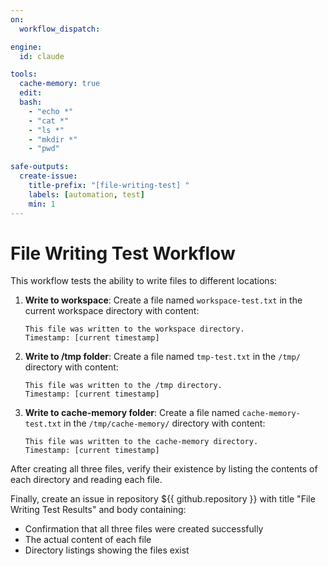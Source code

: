 ```yaml
---
on:
  workflow_dispatch:

engine: 
  id: claude

tools:
  cache-memory: true
  edit:
  bash:
    - "echo *"
    - "cat *"
    - "ls *"
    - "mkdir *"
    - "pwd"

safe-outputs:
  create-issue:
    title-prefix: "[file-writing-test] "
    labels: [automation, test]
    min: 1
---
```


# File Writing Test Workflow

This workflow tests the ability to write files to different locations:

1. **Write to workspace**: Create a file named `workspace-test.txt` in the current workspace directory with content:
   ```
   This file was written to the workspace directory.
   Timestamp: [current timestamp]
   ```

2. **Write to /tmp folder**: Create a file named `tmp-test.txt` in the `/tmp/` directory with content:
   ```
   This file was written to the /tmp directory.
   Timestamp: [current timestamp]
   ```

3. **Write to cache-memory folder**: Create a file named `cache-memory-test.txt` in the `/tmp/cache-memory/` directory with content:
   ```
   This file was written to the cache-memory directory.
   Timestamp: [current timestamp]
   ```

After creating all three files, verify their existence by listing the contents of each directory and reading each file.

Finally, create an issue in repository ${{ github.repository }} with title "File Writing Test Results" and body containing:
- Confirmation that all three files were created successfully
- The actual content of each file
- Directory listings showing the files exist
